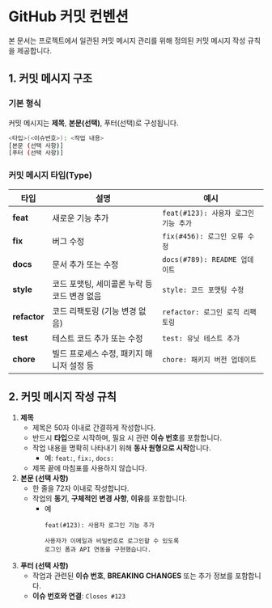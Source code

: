 # GitHub 커밋 컨벤션

본 문서는 프로젝트에서 일관된 커밋 메시지 관리를 위해 정의된 커밋 메시지 작성 규칙을 제공합니다.

## 1. 커밋 메시지 구조

### 기본 형식

커밋 메시지는 **제목**, **본문(선택)**, 푸터(선택)로 구성됩니다.

```bash
<타입>(<이슈번호>): <작업 내용>
[본문 (선택 사항)]
[푸터 (선택 사항)]
```

### 커밋 메시지 타입(Type)

| **타입**     | **설명**                                     | **예시**                              |
| ------------ | -------------------------------------------- | ------------------------------------- |
| **feat**     | 새로운 기능 추가                             | `feat(#123): 사용자 로그인 기능 추가` |
| **fix**      | 버그 수정                                    | `fix(#456): 로그인 오류 수정`         |
| **docs**     | 문서 추가 또는 수정                          | `docs(#789): README 업데이트`         |
| **style**    | 코드 포맷팅, 세미콜론 누락 등 코드 변경 없음 | `style: 코드 포맷팅 수정`             |
| **refactor** | 코드 리팩토링 (기능 변경 없음)               | `refactor: 로그인 로직 리팩토링`      |
| **test**     | 테스트 코드 추가 또는 수정                   | `test: 유닛 테스트 추가`              |
| **chore**    | 빌드 프로세스 수정, 패키지 매니저 설정 등    | `chore: 패키지 버전 업데이트`         |

## 2. 커밋 메시지 작성 규칙

1. **제목**
    - 제목은 50자 이내로 간결하게 작성합니다.
    - 반드시 **타입**으로 시작하며, 필요 시 관련 **이슈 번호**를 포함합니다.
    - 작업 내용을 명확히 나타내기 위해 **동사 원형으로 시작**합니다.
        - 예: `feat:`, `fix:`, `docs:`
    - 제목 끝에 마침표를 사용하지 않습니다.
2. **본문 (선택 사항)**
    - 한 줄을 72자 이내로 작성합니다.
    - 작업의 **동기**, **구체적인 변경 사항**, **이유**를 포함합니다.
        - 예
            ```
            feat(#123): 사용자 로그인 기능 추가

            사용자가 이메일과 비밀번호로 로그인할 수 있도록
            로그인 폼과 API 연동을 구현했습니다.
            ```
3. **푸터 (선택 사항)**
    - 작업과 관련된 **이슈 번호**, **BREAKING CHANGES** 또는 추가 정보를 포함합니다.
    - **이슈 번호와 연결**: `Closes #123`
